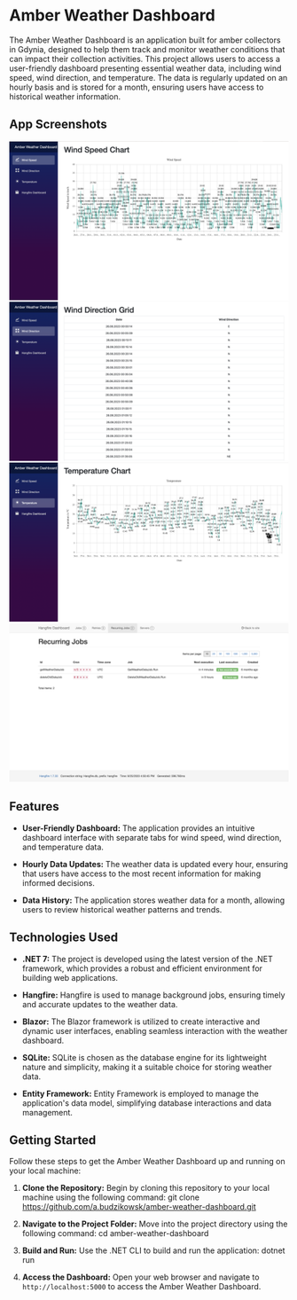 # Amber Weather Dashboard

The Amber Weather Dashboard is an application built for amber collectors in Gdynia, designed to help them track and monitor weather conditions that can impact their collection activities. This project allows users to access a user-friendly dashboard presenting essential weather data, including wind speed, wind direction, and temperature. The data is regularly updated on an hourly basis and is stored for a month, ensuring users have access to historical weather information.

## App Screenshots

![Main Page](./images/IMG_7571.png)
![Main Page](./images/IMG_5007.png)
![Main Page](./images/IMG_8954.png)
![Job](./images/IMG_2542.png)

## Features

- **User-Friendly Dashboard:** The application provides an intuitive dashboard interface with separate tabs for wind speed, wind direction, and temperature data.

- **Hourly Data Updates:** The weather data is updated every hour, ensuring that users have access to the most recent information for making informed decisions.

- **Data History:** The application stores weather data for a month, allowing users to review historical weather patterns and trends.

## Technologies Used

- **.NET 7:** The project is developed using the latest version of the .NET framework, which provides a robust and efficient environment for building web applications.

- **Hangfire:** Hangfire is used to manage background jobs, ensuring timely and accurate updates to the weather data.

- **Blazor:** The Blazor framework is utilized to create interactive and dynamic user interfaces, enabling seamless interaction with the weather dashboard.

- **SQLite:** SQLite is chosen as the database engine for its lightweight nature and simplicity, making it a suitable choice for storing weather data.

- **Entity Framework:** Entity Framework is employed to manage the application's data model, simplifying database interactions and data management.

## Getting Started

Follow these steps to get the Amber Weather Dashboard up and running on your local machine:

1. **Clone the Repository:** Begin by cloning this repository to your local machine using the following command:
git clone https://github.com/a.budzikowsk/amber-weather-dashboard.git

2. **Navigate to the Project Folder:** Move into the project directory using the following command:
cd amber-weather-dashboard

3. **Build and Run:** Use the .NET CLI to build and run the application:
dotnet run

4. **Access the Dashboard:** Open your web browser and navigate to `http://localhost:5000` to access the Amber Weather Dashboard.



